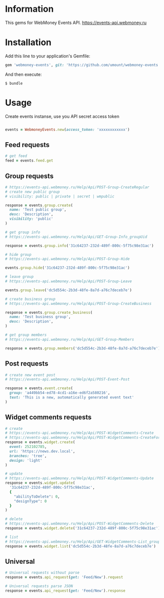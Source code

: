 # Information

This gems for WebMoney Events API.
https://events-api.webmoney.ru

# Installation

Add this line to your application's Gemfile:

```ruby
gem 'webmoney-events', git: 'https://github.com/umount/webmoney-events.git'
```

And then execute:

```shell
$ bundle
```

# Usage

Create events instanse, use you API secret access token

```ruby

events = WebmoneyEvents.new(access_token: 'xxxxxxxxxxxx')

```

## Feed requests

```ruby
# get feed
feed = events.feed.get
```

## Group requests

```ruby
# https://events-api.webmoney.ru/Help/Api/POST-Group-CreateRegular
# create new public group
# visibility: public | private | secret | wmpublic

response = events.group.create(
  name: 'Test public group',
  desc: 'Description',
  visibility: 'public'
)

# get group info
# https://events-api.webmoney.ru/Help/Api/GET-Group-Info_groupUid

response = events.group.info('31c64237-232d-489f-800c-5f75c98e31ac')

# hide group
# https://events-api.webmoney.ru/Help/Api/POST-Group-Hide

events.group.hide('31c64237-232d-489f-800c-5f75c98e31ac')

# leave group
# https://events-api.webmoney.ru/Help/Api/POST-Group-Leave

events.group.leave('dc5d554c-2b3d-48fe-8a7d-a76c7deceb7e')

# create business group
# https://events-api.webmoney.ru/Help/Api/POST-Group-CreateBusiness

response = events.group.create_business(
  name: 'Test business group',
  desc: 'Description',
)

# get group members
# https://events-api.webmoney.ru/Help/Api/GET-Group-Members

response = events.group.members('dc5d554c-2b3d-48fe-8a7d-a76c7deceb7e')
```

## Post requests

```ruby
# create new event post
# https://events-api.webmoney.ru/Help/Api/POST-Event-Post

response = events.event.create(
  group: 'a449bb54-ed78-4cd1-a16e-ed6f2a580216',
  text: 'This is a new, automatically generated event text'
)
```

## Widget comments requests

```ruby
# create
# https://events-api.webmoney.ru/Help/Api/POST-WidgetComments-Create
# https://events-api.webmoney.ru/Help/Api/POST-WidgetComments-CreateForEvent
response = events.widget.create(
  event: 252102785,
  url: 'https://news.dev.local',
  branches: 'tree',
  design: 'light'
)

# update
# https://events-api.webmoney.ru/Help/Api/POST-WidgetComments-Update
response = events.widget.update(
  '31c64237-232d-489f-800c-5f75c98e31ac',
  {
    "abilityToDelete": 0,
    "designType": 0
  }
)

# delete
# https://events-api.webmoney.ru/Help/Api/POST-WidgetComments-Delete
response = events.widget.delete('31c64237-232d-489f-800c-5f75c98e31ac')

# list
# https://events-api.webmoney.ru/Help/Api/GET-WidgetComments-List_groupUid
response = events.widget.list('dc5d554c-2b3d-48fe-8a7d-a76c7deceb7e')

```

## Universal

```ruby
# Universal requests without parse
response = events.api_request(get: 'Feed/New').request

# Universal requests parse JSON
response = events.api_request(get: 'Feed/New').response

```
